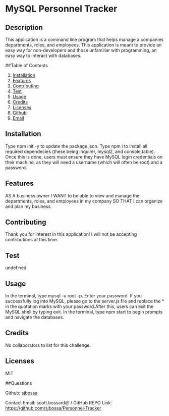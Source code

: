 # MySQL Personnel Tracker

## Description
This application is a command line program that helps manage a companies departments, roles, and employees. This application is meant to provide an easy way for non-developers and those unfamiliar with programming, an easy way to interact with databases.

##Table of Contents
  1. [Installation](#installation)
  2. [Features](#features)
  3. [Contributing](#contributing)
  4. [Test](#test)
  5. [Usage](#usage)
  6. [Credits](#credits)
  7. [Licenses](#licenses)
  8. [Github](#github)
  9. [Email](#email)
  
## Installation
Type npm init -y to update the package.json. Type npm i to install all required dependecies (these being inquirer, mysql2, and console.table). Once this is done, users must ensure they have MySQL login credentials on their machine, as they will need a username (which will often be root) and a password.

## Features
AS A business owner I WANT to be able to view and manage the departments, roles, and employees in my company SO THAT I can organize and plan my business

## Contributing
Thank you for interest in this application! I will not be accepting contributions at this time.

## Test
undefined

## Usage
In the terminal, type mysql -u root -p. Enter your password. If you successfully log into MySQL, please go to the server.js file and replace the * in the quotation marks with your password.After this, users can exit the MySQL shell by typing exit. In the terminal, type npm start to begin prompts and navigate the databases.

## Credits
No collaborators to list for this challenge.

## Licenses
MIT

##Questions

Github: [sjbossa](https://github.com/sjbossa)


Contact Email: scott.bossard@ / GitHub REPO Link: https://github.com/sjbossa/Personnel-Tracker


  